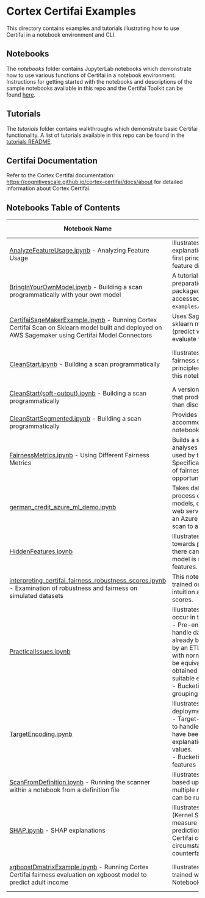 # Cortex Certifai Examples

This directory contains examples and tutorials illustrating how to use Certifai in a notebook environment and CLI.

## Notebooks

The *notebooks* folder contains JupyterLab notebooks which demonstrate how to use various functions of Certifai in a notebook environment. Instructions for getting started with the notebooks and descriptions of the sample notebooks available in this repo and the Certifai Toolkit can be found [here](https://cognitivescale.github.io/cortex-certifai/docs/toolkit/notebook-usage/jupyter).

## Tutorials

The *tutorials* folder contains walkthroughs which demonstrate basic Certifai functionality. A list of tutorials available in this repo can be found in the [tutorials README](/tutorials/README.md).

## Certifai Documentation

Refer to the Cortex Certifai documentation: https://cognitivescale.github.io/cortex-certifai/docs/about for detailed information about Cortex Certifai.

## Notebooks Table of Contents

| Notebook Name | Description | Task Type | Model Types | Evaluation Types | Key Properties |
| --- | --- | --- | --- | --- | --- |
| [AnalyzeFeatureUsage.ipynb](https://github.com/CognitiveScale/cortex-certifai-examples/tree/master/notebooks/analyze_feature_usage) - Analyzing Feature Usage | Illustrates the use of Certifai to create and run an explanations scan of a locally defined model from first principles. It then analyzes and displays feature distribution of the counterfactuals.  |  Binary classification | Decision Tree <br /> Logistic Regression | Explanations |  Feature importance |
| [BringInYourOwnModel.ipynb](https://github.com/CognitiveScale/cortex-certifai-examples/tree/master/tutorials/bringing_in_your_own_model/part_one) - Building a scan programmatically with your own model | A tutorial that takes data scientists through model preparation and scan. This notebook/tutorial is also packaged as part of the toolkit and can be accessed at `examples/notebooks/BringingInYourOwnModel.ipynb`. | Binary Classification | Logistic Regression | Fairness  <br /> Explainability <br />  Robustness | How to integrate your own model |  
| [CertifaiSageMakerExample.ipynb](https://github.com/CognitiveScale/cortex-certifai-examples/tree/master/notebooks/sagemaker) - Running Cortex Certifai Scan on Sklearn model built and deployed on AWS Sagemaker using Certifai Model Connectors | Uses Sagemaker notebook instance to create sklearn models to classify german credit loan risk (predict whether loan will be granted or not) and evaluate fairness. | Binary Classification | SVM <br /> Logistic Regression | Fairness | Sagemaker |
| [CleanStart.ipynb](https://github.com/CognitiveScale/cortex-certifai-examples/tree/master/notebooks/clean_start) - Building a scan programmatically |  Illustrates the use of Certifai to create and run a fairness scan of a locally defined model from first principles. Again, one of the scan runs produced by this notebook will be saved for viewing |  Binary classification |  SVM <br /> Logistic Regression |  Fairness | Integrating a notebook model <br /> Preflight checks |
| [CleanStart(soft-output).ipynb](https://github.com/CognitiveScale/cortex-certifai-examples/tree/master/notebooks/clean_start) - Building a scan programmatically |  A version of the CleanStart notebook for models that produce soft outputs (like probabilities) rather than discrete labels. |  Binary classification | SVM <br /> Logistic Regression | Fairness | Soft or probabilistic outputs |
| [CleanStartSegmented.ipynb](https://github.com/CognitiveScale/cortex-certifai-examples/tree/master/notebooks/segmented_model_demo) - Building a scan programmatically |  Provides an initial illustration of how to accommodate segmented models in Certifai notebooks. |  Binary classification | SVM <br /> Logistic Regression  | Fairness |  Segmented or federated models |
| [FairnessMetrics.ipynb](https://github.com/CognitiveScale/cortex-certifai-examples/tree/master/notebooks/fairness_metrics) - Using Different Fairness Metrics | Builds a scan definition to perform multiple fairness analyses other than the burden-based default used by the Certifai counterfactual framework. Specifically, it examines two widely used measures of fairness: demographic parity and equal opportunity. | Binary Classification | SVM <br /> Logistic Regression | Fairness | Demographic parity <br /> Equal opportunity <br /> Using ground truth |
| [german_credit_azure_ml_demo.ipynb](https://github.com/CognitiveScale/cortex-certifai-examples/tree/master/notebooks/azureml_model_headers_demo) | Takes data scientists through the end-to-end process of building credit risk (loan approval) models, deploying the models as containerized web services with header-based authentication in an Azure-ML workspace, and running a Certifai scan to analyze model fairness. | Binary Classification  | SVM <br /> Logistic Regression | Fairness | Azure Machine Learning Notebook VM  |
| [HiddenFeatures.ipynb](https://github.com/CognitiveScale/cortex-certifai-examples/tree/master/notebooks/hidden_features) |  Illustrates the use of Certifai to analyze bias towards protected classes in a model. We show there can still be residual unfairness even if the model is not given access to the protected features. |  Binary classification |  Logistic Regression |  Fairness <br /> Explanations |  hidden features <br /> Fairness through unawareness |
| [interpreting_certifai_fairness_robustness_scores.ipynb](https://github.com/CognitiveScale/cortex-certifai-examples/tree/interpreting_scores/notebooks/interpreting_fairness_robustness_scores) - Examination of robustness and fairness on simulated datasets | This notebook uses binary classification models trained on simple simulated datasets to build intuition around the robustness and fairness scores. | Binary classification | Multilayer Perceptron (MLP) | Fairness <br /> Performance-Accuracy  <br /> Robustness | interpreting scores |
| [PracticalIssues.ipynb](https://github.com/CognitiveScale/cortex-certifai-examples/tree/master/notebooks/practical_issues) | Illustrates a couple of practical issues that may occur in typical deployments: <br /> - Pre-encoded data - this notebook shows how to handle datasets in which categorical features have already been encoded as one-hot columns (e.g. - by an ETL process). Explanations are still surfaced with normal categorical values, and the results will be equivalent to those which would have been obtained using an unencoded dataset (with a suitable encoder for the model). <br /> - Bucketing of granular or continuous fairness grouping features | Binary Classification | SVM <br /> Logistic Regression | Fairness | One-hot encoding <br /> Fairness feature bucketing |
| [TargetEncoding.ipynb](https://github.com/CognitiveScale/cortex-certifai-examples/tree/master/notebooks/practical_issues) | Illustrates further issues that may occur in typical deployments: <br /> - Target-encoded data - this notebook shows how to handle datasets in which categorical features have been target-encoded. Multiple counterfactual explanations are surfaced with mapped categorical values. <br /> - Bucketing of target-encoded fairness grouping features | Binary Classification | SVM <br /> Logistic Regression | Fairness <br /> Explanation | Target-encoding <br /> Fairness feature bucketing <br /> Multiple counterfactuals <br /> Demographic Parity |
| [ScanFromDefinition.ipynb](https://github.com/CognitiveScale/cortex-certifai-examples/tree/master/notebooks/scan_from_definition) - Running the scanner within a notebook from a definition file  | Illustrates the use of Certifai to generate reports based upon an existing scan definition, with multiple models and multiple analysis types which can be run as a single evaluation.   | Binary classification  | Logistic Regression  |  Fairness | Using the scanner from a notebook |
| [SHAP.ipynb](https://github.com/CognitiveScale/cortex-certifai-examples/tree/master/notebooks/shap) - SHAP explanations | Illustrates the use of an alternative explanation type (Kernel SHAP) to provide both an explainability measure for a model and explanations for individual predictions. SHAP may be used as an alternative to Certifai counterfactual explanation in circumstances where feature weights rather than counterfactual exemplars are preferred. | Binary Classification | SVM <br /> Logistic Regression | Explanations  | SHAP Explanations |
| [xgboostDmatrixExample.ipynb](https://github.com/CognitiveScale/cortex-certifai-examples/tree/master/notebooks/xgboost-model) - Running Cortex Certifai fairness evaluation on xgboost model to predict adult income | Illustrates how to accommodate Xgboost models trained with DMatrix data structure in Certifai Notebooks. | Binary Classification | Xboost (XBG) | Fairness | Handling models with implicit data encodings |
